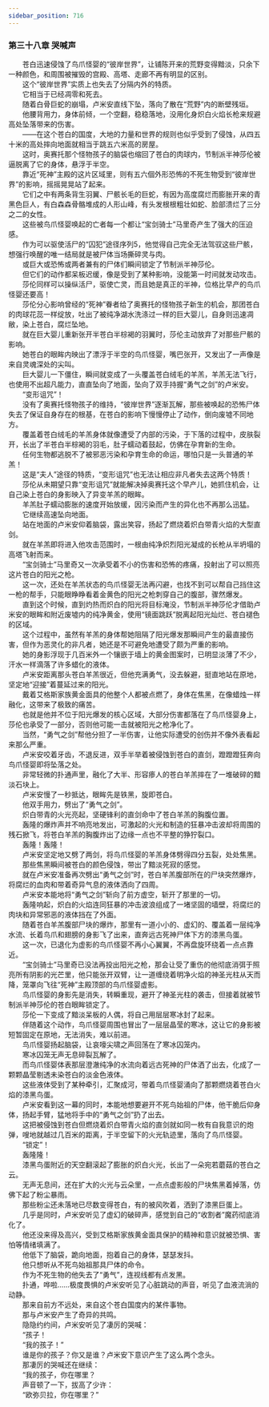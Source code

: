 ```yaml
---
sidebar_position: 716
---
```

### 第三十八章 哭喊声  


　　苍白迅速侵蚀了鸟爪怪婴的“彼岸世界”，让铺陈开来的荒野变得黯淡，只余下一种颜色，和周围被摧毁的宫殿、高塔、走廊不再有明显的区别。  
　　这个“彼岸世界”实质上也失去了分隔内外的特质。  
　　它相当于已经凋零和死去。  
　　随着白骨巨蛇的崩塌，卢米安直线下坠，落向了散在“荒野”内的断壁残垣。  
　　他腰背用力，身体前倾，一个空翻，稳稳落地，没用化身炽白火焰长枪来规避高处坠落带来的伤害。  
　　——在这个苍白的国度，大地的力量和世界的规则也似乎受到了侵蚀，从四五十米的高处摔向地面就相当于跳五六米高的房屋。  
　　这时，奥赛托那个怪物孩子的脑袋也缩回了苍白的肉球内，节制派半神莎伦被逼脱离了它的身体，悬浮于半空。  
　　靠近“死神”主殿的这片区域里，则有五六個外形恐怖的不死生物受到“彼岸世界”的影响，摇摇晃晃站了起来。  
　　它们之中有两条背生羽翼、尸骸长毛的巨蛇，有因为高度腐烂而膨胀开来的青黑色巨人，有白森森骨骼堆成的人形山峰，有头发根根粗壮如蛇、脸部溃烂了三分之二的女性。  
　　这些被鸟爪怪婴唤起的亡者每一个都让“宝剑骑士”马里奇产生了强大的压迫感。  
　　作为可以驱使活尸的“囚犯”途径序列5，他觉得自己完全无法驾驭这些尸骸，想强行唤醒的唯一结局就是被尸体当场撕碎灵与肉。  
　　或巨大或恐怖或两者兼有的尸体们瞬间锁定了节制派半神莎伦。  
　　但它们的动作都呆板迟缓，像是受到了某种影响，没能第一时间就发动攻击。  
　　莎伦同样可以操纵活尸，驱使亡灵，而且她是真正的半神，位格比早产的鸟爪怪婴还要高！  
　　莎伦分心影响曾经的“死神”眷者给了奥赛托的怪物孩子新生的机会，那团苍白的肉球花蕊一样绽放，吐出了被纯净湖水洗涤过一样的巨大婴儿，自身则迅速凋敝，染上苍白，腐烂坠地。  
　　就在巨大婴儿重新张开半苍白半棕褐的羽翼时，莎伦主动放弃了对那些尸骸的影响。  
　　她苍白的眼眸内映出了漂浮于半空的鸟爪怪婴，嘴巴张开，又发出了一声像是来自灵魂深处的尖叫。  
　　巨大婴儿一下僵住，瞬间就变成了一头覆盖苍白绒毛的羊羔，羊羔无法飞行，也使用不出超凡能力，直直坠向了地面，坠向了双手持握“勇气之剑”的卢米安。  
　　“变形诅咒”！  
　　没有了奥赛托怪物孩子的维持，“彼岸世界”逐渐瓦解，那些被唤起的恐怖尸体失去了保证自身存在的根基，在苍白的影响下慢慢停止了动作，倒向废墟不同地方。  
　　覆盖着苍白绒毛的羊羔身体就像遭受了内部的污染，于下落的过程中，皮肤裂开，长出了半苍白半棕褐的羽毛，肚子蠕动着鼓起，仿佛在孕育新的生命。  
　　任何生物都逃脱不了被邪恶污染和孕育生命的命运，哪怕只是一头普通的羊羔！  
　　这是“夫人”途径的特质，“变形诅咒”也无法让相应非凡者失去这两个特质！  
　　莎伦从未期望只靠“变形诅咒”就能解决掉奥赛托这个早产儿，她抓住机会，让自己染上苍白的身影映入了异变羊羔的眼眸。  
　　羊羔肚子蠕动膨胀的速度开始放缓，因污染而产生的异化也不再那么迅猛。  
　　它继续高速坠向地面。  
　　站在地面的卢米安仰着脑袋，露出笑容，扬起了燃烧着炽白带青火焰的大型直剑。  
　　就在羊羔即将进入他攻击范围时，一根由纯净炽烈阳光凝成的长枪从半坍塌的高塔飞射而来。  
　　“宝剑骑士”马里奇又一次承受着不小的伤害和恐怖的疼痛，投射出了可以照亮这片苍白的阳光之枪。  
　　这一次，还处在羊羔状态的鸟爪怪婴无法再闪避，也找不到可以帮自己挡住这一枪的帮手，只能眼睁睁看着金黄色的阳光之枪刺穿自己的腹部，骤然爆发。  
　　直到这个时候，直到灼热而炽白的阳光将目标淹没，节制派半神莎伦才借助卢米安的眼眸和附近废墟内的纯净黄金，使用“镜面跳跃”脱离起阳光灿烂、苍白褪色的区域。  
　　这个过程中，虽然有羊羔的身体帮她阻隔了阳光爆发那瞬间产生的最直接伤害，但作为恶灵化的非凡者，她还是不可避免地遭受了颇为严重的影响。  
　　她的身影浮现于几百米外一个镶嵌于墙上的黄金图案时，已明显淡薄了不少，汗水一样滴落了许多蜡化的液体。  
　　卢米安距离那头苍白羊羔很近，但他充满勇气，没去躲避，挺直地站在原地，坚定地“迎接”着蔓延过来的阳光。  
　　戴着艾格斯家族黄金面具的他整个人都被点燃了，身体在焦黑，在像蜡烛一样融化，这带来了极致的痛苦。  
　　也就是他并不位于阳光爆发的核心区域，大部分伤害都落在了鸟爪怪婴身上，莎伦也承受了一部分，否则他可能一击就被阳光之枪净化了。  
　　当然，“勇气之剑”帮他分担了一半伤害，让他实际遭受的创伤并不像外表看起来那么严重。  
　　卢米安咬着牙齿，不退反进，双手半举着被侵蚀到苍白的直剑，蹬蹬蹬狂奔向鸟爪怪婴即将坠落之处。  
　　非常轻微的扑通声里，融化了大半、形容瘆人的苍白羊羔摔在了一堆破碎的黯淡石块上。  
　　卢米安慢了一秒抵达，眼眸先是铁黑，旋即苍白。  
　　他双手用力，劈出了“勇气之剑”。  
　　炽白带青的火光亮起，坚硬锋利的直剑命中了苍白羊羔的胸腹位置。  
　　轰隆的爆炸声并不响亮地发出，可激起的火光和制造的狂暴冲击波却将周围的残石掀飞，将苍白羊羔的胸腹炸出了边缘一点也不平整的狰狞裂口。  
　　轰隆！轰隆！  
　　卢米安坚定地又劈了两剑，将鸟爪怪婴的羊羔身体劈得四分五裂，处处焦黑。  
　　那些焦黑瞬间被苍白的颜色侵蚀，带出了黯淡死寂的感觉。  
　　就在卢米安准备再次劈出“勇气之剑”时，苍白羊羔腹部所在的尸块突然爆炸，将腐烂的血肉和带着奇异气息的液体洒向了四周。  
　　卢米安本能地将“勇气之剑”斩向了前方虚空，斩开了那里的一切。  
　　轰隆响起，炽白的火焰连同狂暴的冲击波浪组成了一堵坚固的墙壁，将腐烂的肉块和异常邪恶的液体挡在了外面。  
　　随着苍白羊羔腹部尸块的爆炸，那里有一道小小的、虚幻的、覆盖着一层纯净水流、长着鸟爪和翅膀的身影飞了出来，直奔远古死神尸体下方的漆黑鸟蛋。  
　　这一次，已退化为虚影的鸟爪怪婴不再小心翼翼，不再盘旋环绕着一点点靠近。  
　　“宝剑骑士”马里奇已没法再投出阳光之枪，那会让受了重伤的他彻底消弭于照亮所有阴影的光芒里，他只能张开双臂，让一道缠绕着明净火焰的神圣光柱从天而降，笼罩向飞往“死神”主殿顶部的鸟爪怪婴虚影。  
　　鸟爪怪婴的身影先是消失，转瞬重现，避开了神圣光柱的袭击，但接着就被节制派半神莎伦的苍白眼眸锁定了。  
　　莎伦一下变成了黯淡呆板的人偶，将自己用层层寒冰封了起来。  
　　伴随着这个动作，鸟爪怪婴周围也冒出了一层层晶莹的寒冰，这让它的身影被短暂固定在原地，无法消失，难以前进。  
　　鸟爪怪婴扬起脑袋，让哀嚎尖啸之声回荡在了寒冰囚笼内。  
　　寒冰囚笼无声无息碎裂瓦解了。  
　　而鸟爪怪婴体表那层澄澈纯净的水流向着远古死神的尸体洒了出去，化成了一颗颗晶莹剔透未染苍白的淡金色液体。  
　　这些液体受到了某种牵引，汇聚成河，带着鸟爪怪婴涌向了那颗燃烧着苍白火焰的漆黑鸟蛋。  
　　卢米安看到这一幕的同时，本能地想要避开不死鸟始祖的尸体，他干脆后仰身体，扬起手臂，猛地将手中的“勇气之剑”扔了出去。  
　　这把被侵蚀到苍白但燃烧着炽白带青火焰的直剑就如同一枚有自我意识的炮弹，嗖地就越过几百米的距离，于半空留下的火光轨迹里，落向了鸟爪怪婴。  
　　“锁定”！  
　　轰隆隆！  
　　漆黑鸟蛋附近的天空翻滚起了膨胀的炽白火光，长出了一朵宛若蘑菇的苍白之云。  
　　无声无息间，还在扩大的火光与云朵里，一点点虚影般的尸块焦黑着掉落，仿佛下起了粉尘暴雨。  
　　那些粉尘还未落地已尽数变得苍白，有的被风吹着，洒到了漆黑巨蛋上。  
　　几乎是同时，卢米安听见了虚幻的破碎声，感觉到自己的“收割者”魔药彻底消化了。  
　　他还没来得及高兴，受到艾格斯家族黄金面具保护的精神和意识就被恐惧、害怕等情绪填满了。  
　　他低下了脑袋，跪向地面，抱着自己的身体，瑟瑟发抖。  
　　他只想听从不死鸟始祖那具尸体的命令。  
　　作为不死生物的他失去了“勇气”，连视线都有点发黑。  
　　扑通，哗啦……极度畏惧的卢米安听见了心脏跳动的声音，听见了血液流淌的动静。  
　　那来自前方不远处，来自这个苍白国度内的某件事物。  
　　那与卢米安产生了奇异的共鸣。  
　　隐隐约约间，卢米安听见了凄厉的哭喊：  
　　“孩子！  
　　“我的孩子！”  
　　谁是你的孩子？你又是谁？卢米安下意识产生了这么两个念头。  
　　那凄厉的哭喊还在继续：  
　　“我的孩子，你在哪里？  
　　声音顿了一下，拔高了少许：  
　　“欧弥贝拉，你在哪里？”  
